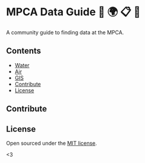 # MPCA Data Guide :mag_right: :earth_africa: :clipboard: :floppy_disk:

A community guide to finding data at the MPCA.

## Contents

- [Water](#water)
- [Air](#air)
- [GIS](#gis)
- [Contribute](#contribute)
- [License](#license)



## Contribute



## License

Open sourced under the [MIT license](LICENSE.md).

<3
